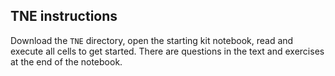 ## TNE instructions

Download the `TNE` directory, open the starting kit notebook, read and execute all cells to get started. There are questions in the text and exercises at the end of the notebook.
